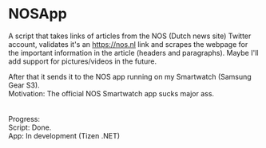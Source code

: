 # NOSApp

A script that takes links of articles from the NOS (Dutch news site) Twitter account, validates it's an https://nos.nl link and scrapes the webpage for the important information in the article (headers and paragraphs). Maybe I'll add support for pictures/videos in the future. 

After that it sends it to the NOS app running on my Smartwatch (Samsung Gear S3).\
Motivation: The official NOS Smartwatch app sucks major ass.\
\
\
Progress:\
Script: Done.\
App: In development (Tizen .NET)
